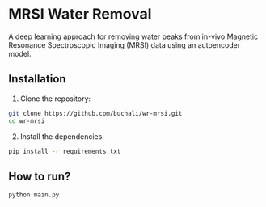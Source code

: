 # MRSI Water Removal

A deep learning approach for removing water peaks from in-vivo Magnetic Resonance Spectroscopic Imaging (MRSI) data using an autoencoder model.

## Installation

1. Clone the repository:
```bash
git clone https://github.com/buchali/wr-mrsi.git
cd wr-mrsi
```

2. Install the dependencies:
```bash
pip install -r requirements.txt
```

## How to run?

```bash
python main.py
```
